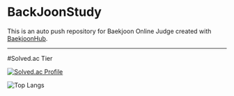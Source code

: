 # BackJoonStudy
This is an auto push repository for Baekjoon Online Judge created with [BaekjoonHub](https://github.com/BaekjoonHub/BaekjoonHub).


----

#Solved.ac Tier

[![Solved.ac Profile](http://mazassumnida.wtf/api/generate_badge?boj=sjhblieve)](https://solved.ac/sjhblieve)

![Top Langs](https://github-readme-stats.vercel.app/api/top-langs/?username=Nubox007&layout=compact&theme=merko)